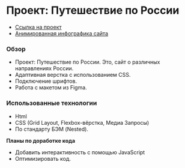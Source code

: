 # Проект: Путешествие по России
* [Ссылка на проект](https://meder84.github.io/russian-travel/index.html)
* [Анимированная инфографика сайта](https://github.com/Meder84/Meder84/blob/main/gif/russian_Travel.gif)

### Обзор
* Проект: Путешествие по России. Это, сайт о различных направлениях России.
* Адаптивная верстка с использованием CSS.
* Подключение шрифтов. 
* Работа с макетом из Figma.

### Использованные технологии
* Html
* CSS (Grid Layout, Flexbox-вёрстка, Медиа Запросы)
* По стандарту БЭМ (Nested).

**Планы по доработке кода**
* Добавить интерактивность с помощью JavaScript
* Оптимизировать код.

